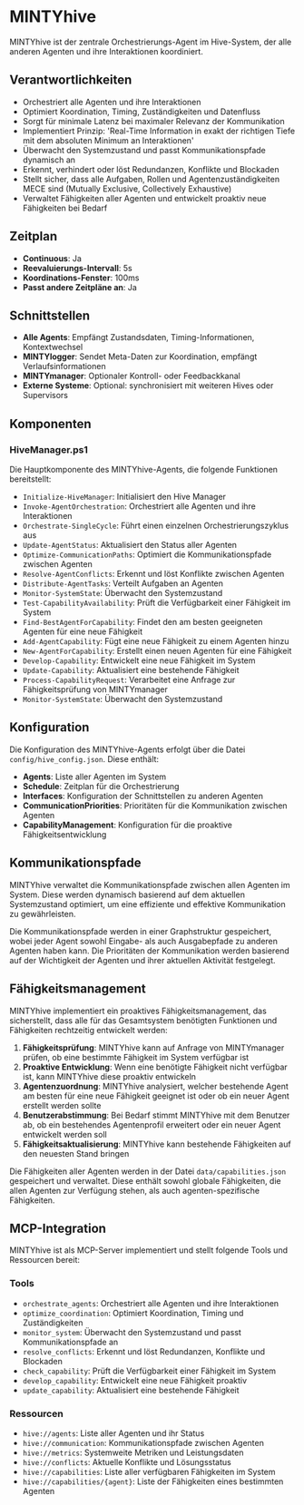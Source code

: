 # MINTYhive

MINTYhive ist der zentrale Orchestrierungs-Agent im Hive-System, der alle anderen Agenten und ihre Interaktionen koordiniert.

## Verantwortlichkeiten

- Orchestriert alle Agenten und ihre Interaktionen
- Optimiert Koordination, Timing, Zuständigkeiten und Datenfluss
- Sorgt für minimale Latenz bei maximaler Relevanz der Kommunikation
- Implementiert Prinzip: 'Real-Time Information in exakt der richtigen Tiefe mit dem absoluten Minimum an Interaktionen'
- Überwacht den Systemzustand und passt Kommunikationspfade dynamisch an
- Erkennt, verhindert oder löst Redundanzen, Konflikte und Blockaden
- Stellt sicher, dass alle Aufgaben, Rollen und Agentenzuständigkeiten MECE sind (Mutually Exclusive, Collectively Exhaustive)
- Verwaltet Fähigkeiten aller Agenten und entwickelt proaktiv neue Fähigkeiten bei Bedarf

## Zeitplan

- **Continuous**: Ja
- **Reevaluierungs-Intervall**: 5s
- **Koordinations-Fenster**: 100ms
- **Passt andere Zeitpläne an**: Ja

## Schnittstellen

- **Alle Agents**: Empfängt Zustandsdaten, Timing-Informationen, Kontextwechsel
- **MINTYlogger**: Sendet Meta-Daten zur Koordination, empfängt Verlaufsinformationen
- **MINTYmanager**: Optionaler Kontroll- oder Feedbackkanal
- **Externe Systeme**: Optional: synchronisiert mit weiteren Hives oder Supervisors
## Komponenten

### HiveManager.ps1

Die Hauptkomponente des MINTYhive-Agents, die folgende Funktionen bereitstellt:

- `Initialize-HiveManager`: Initialisiert den Hive Manager
- `Invoke-AgentOrchestration`: Orchestriert alle Agenten und ihre Interaktionen
- `Orchestrate-SingleCycle`: Führt einen einzelnen Orchestrierungszyklus aus
- `Update-AgentStatus`: Aktualisiert den Status aller Agenten
- `Optimize-CommunicationPaths`: Optimiert die Kommunikationspfade zwischen Agenten
- `Resolve-AgentConflicts`: Erkennt und löst Konflikte zwischen Agenten
- `Distribute-AgentTasks`: Verteilt Aufgaben an Agenten
- `Monitor-SystemState`: Überwacht den Systemzustand
- `Test-CapabilityAvailability`: Prüft die Verfügbarkeit einer Fähigkeit im System
- `Find-BestAgentForCapability`: Findet den am besten geeigneten Agenten für eine neue Fähigkeit
- `Add-AgentCapability`: Fügt eine neue Fähigkeit zu einem Agenten hinzu
- `New-AgentForCapability`: Erstellt einen neuen Agenten für eine Fähigkeit
- `Develop-Capability`: Entwickelt eine neue Fähigkeit im System
- `Update-Capability`: Aktualisiert eine bestehende Fähigkeit
- `Process-CapabilityRequest`: Verarbeitet eine Anfrage zur Fähigkeitsprüfung von MINTYmanager
- `Monitor-SystemState`: Überwacht den Systemzustand

## Konfiguration

Die Konfiguration des MINTYhive-Agents erfolgt über die Datei `config/hive_config.json`. Diese enthält:

- **Agents**: Liste aller Agenten im System
- **Schedule**: Zeitplan für die Orchestrierung
- **Interfaces**: Konfiguration der Schnittstellen zu anderen Agenten
- **CommunicationPriorities**: Prioritäten für die Kommunikation zwischen Agenten
- **CapabilityManagement**: Konfiguration für die proaktive Fähigkeitsentwicklung

## Kommunikationspfade

MINTYhive verwaltet die Kommunikationspfade zwischen allen Agenten im System. Diese werden dynamisch basierend auf dem aktuellen Systemzustand optimiert, um eine effiziente und effektive Kommunikation zu gewährleisten.

Die Kommunikationspfade werden in einer Graphstruktur gespeichert, wobei jeder Agent sowohl Eingabe- als auch Ausgabepfade zu anderen Agenten haben kann. Die Prioritäten der Kommunikation werden basierend auf der Wichtigkeit der Agenten und ihrer aktuellen Aktivität festgelegt.

## Fähigkeitsmanagement

MINTYhive implementiert ein proaktives Fähigkeitsmanagement, das sicherstellt, dass alle für das Gesamtsystem benötigten Funktionen und Fähigkeiten rechtzeitig entwickelt werden:

1. **Fähigkeitsprüfung**: MINTYhive kann auf Anfrage von MINTYmanager prüfen, ob eine bestimmte Fähigkeit im System verfügbar ist
2. **Proaktive Entwicklung**: Wenn eine benötigte Fähigkeit nicht verfügbar ist, kann MINTYhive diese proaktiv entwickeln
3. **Agentenzuordnung**: MINTYhive analysiert, welcher bestehende Agent am besten für eine neue Fähigkeit geeignet ist oder ob ein neuer Agent erstellt werden sollte
4. **Benutzerabstimmung**: Bei Bedarf stimmt MINTYhive mit dem Benutzer ab, ob ein bestehendes Agentenprofil erweitert oder ein neuer Agent entwickelt werden soll
5. **Fähigkeitsaktualisierung**: MINTYhive kann bestehende Fähigkeiten auf den neuesten Stand bringen

Die Fähigkeiten aller Agenten werden in der Datei `data/capabilities.json` gespeichert und verwaltet. Diese enthält sowohl globale Fähigkeiten, die allen Agenten zur Verfügung stehen, als auch agenten-spezifische Fähigkeiten.

## MCP-Integration

MINTYhive ist als MCP-Server implementiert und stellt folgende Tools und Ressourcen bereit:

### Tools

- `orchestrate_agents`: Orchestriert alle Agenten und ihre Interaktionen
- `optimize_coordination`: Optimiert Koordination, Timing und Zuständigkeiten
- `monitor_system`: Überwacht den Systemzustand und passt Kommunikationspfade an
- `resolve_conflicts`: Erkennt und löst Redundanzen, Konflikte und Blockaden
- `check_capability`: Prüft die Verfügbarkeit einer Fähigkeit im System
- `develop_capability`: Entwickelt eine neue Fähigkeit proaktiv
- `update_capability`: Aktualisiert eine bestehende Fähigkeit

### Ressourcen

- `hive://agents`: Liste aller Agenten und ihr Status
- `hive://communication`: Kommunikationspfade zwischen Agenten
- `hive://metrics`: Systemweite Metriken und Leistungsdaten
- `hive://conflicts`: Aktuelle Konflikte und Lösungsstatus
- `hive://capabilities`: Liste aller verfügbaren Fähigkeiten im System
- `hive://capabilities/{agent}`: Liste der Fähigkeiten eines bestimmten Agenten
